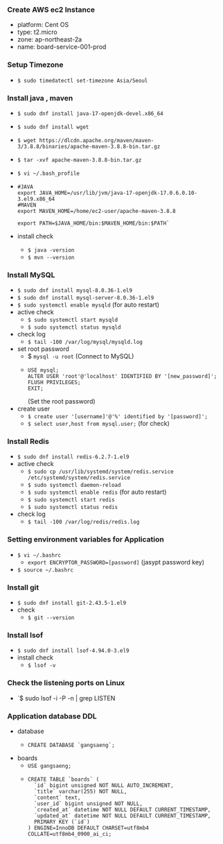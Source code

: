 ### Create AWS ec2 Instance
- platform: Cent OS
- type: t2.micro
- zone: ap-northeast-2a
- name: board-service-001-prod

### Setup Timezone
- `$ sudo timedatectl set-timezone Asia/Seoul`

### Install java , maven
- `$ sudo dnf install java-17-openjdk-devel.x86_64`
- `$ sudo dnf install wget`
- `$ wget https://dlcdn.apache.org/maven/maven-3/3.8.8/binaries/apache-maven-3.8.8-bin.tar.gz`
- `$ tar -xvf apache-maven-3.8.8-bin.tar.gz`

- `$ vi ~/.bash_profile`
- ```
  #JAVA
  export JAVA_HOME=/usr/lib/jvm/java-17-openjdk-17.0.6.0.10-3.el9.x86_64
  #MAVEN
  export MAVEN_HOME=/home/ec2-user/apache-maven-3.8.8
  
  export PATH=$JAVA_HOME/bin:$MAVEN_HOME/bin:$PATH`
- install check 
    - `$ java -version`
    - `$ mvn --version`

### Install MySQL
- `$ sudo dnf install mysql-8.0.36-1.el9`
- `$ sudo dnf install mysql-server-8.0.36-1.el9`
- `$ sudo systemctl enable mysqld` (for auto restart)
- active check
    - `$ sudo systemctl start mysqld` 
    - `$ sudo systemctl status mysqld`
- check log
    - `$ tail -100 /var/log/mysql/mysqld.log`
- set root password
    - $ `mysql -u root` (Connect to MySQL)
    - ```
      USE mysql;
      ALTER USER 'root'@'localhost' IDENTIFIED BY '[new_password]';
      FLUSH PRIVILEGES;
      EXIT;
      ```
      (Set the root password)
- create user
    - `$ create user '[username]'@'%' identified by '[password]';`
    - `$ select user,host from mysql.user;` (for check)

### Install Redis
- `$ sudo dnf install redis-6.2.7-1.el9`
- active check 
    - `$ sudo cp /usr/lib/systemd/system/redis.service /etc/systemd/system/redis.service`
    - `$ sudo systemctl daemon-reload`
    - `$ sudo systemctl enable redis` (for auto restart)
    - `$ sudo systemctl start redis`
    - `$ sudo systemctl status redis`
- check log
    - `$ tail -100 /var/log/redis/redis.log`

### Setting environment variables for Application
- `$ vi ~/.bashrc`
    - `export ENCRYPTOR_PASSWORD=[password]` (jasypt password key)
- `$ source ~/.bashrc`

### Install git
- `$ sudo dnf install git-2.43.5-1.el9`
- check
    - `$ git --version`

### Install lsof
- `$ sudo dnf install lsof-4.94.0-3.el9`
- install check
    - `$ lsof -v`

### Check the listening ports on Linux
- `$ sudo lsof -i -P -n | grep LISTEN

### Application database DDL
- database
    - ```
      CREATE DATABASE `gangsaeng`;
      ```
- boards
    - `USE gangsaeng;`
    - ```
      CREATE TABLE `boards` (
        `id` bigint unsigned NOT NULL AUTO_INCREMENT,
        `title` varchar(255) NOT NULL,
        `content` text,
        `user_id` bigint unsigned NOT NULL,
        `created_at` datetime NOT NULL DEFAULT CURRENT_TIMESTAMP,
        `updated_at` datetime NOT NULL DEFAULT CURRENT_TIMESTAMP,
        PRIMARY KEY (`id`)
      ) ENGINE=InnoDB DEFAULT CHARSET=utf8mb4 COLLATE=utf8mb4_0900_ai_ci;
      ```
